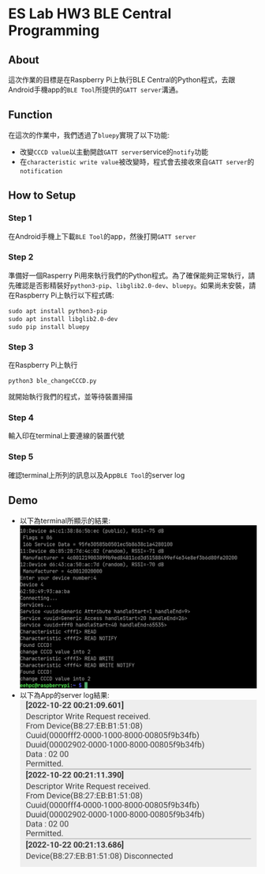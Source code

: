 # ES Lab HW3 BLE Central Programming

## About

這次作業的目標是在Raspberry Pi上執行BLE Central的Python程式，去跟Android手機app的`BLE Tool`所提供的`GATT server`溝通。

## Function

在這次的作業中，我們透過了`bluepy`實現了以下功能:
* 改變`CCCD value`以主動開啟`GATT server`service的`notify`功能
* 在`characteristic write value`被改變時，程式會去接收來自`GATT server`的`notification`

## How to Setup

### Step 1
在Android手機上下載`BLE Tool`的app，然後打開`GATT server`

### Step 2
準備好一個Rasperry Pi用來執行我們的Python程式。為了確保能夠正常執行，請先確認是否影精裝好`python3-pip`、`libglib2.0-dev`、`bluepy`。如果尚未安裝，請在Raspberry Pi上執行以下程式碼:
```
sudo apt install python3-pip
sudo apt install libglib2.0-dev
sudo pip install bluepy
```

### Step 3
在Raspberry Pi上執行
```
python3 ble_changeCCCD.py
```
就開始執行我們的程式，並等待裝置掃描

### Step 4
輸入印在terminal上要連線的裝置代號

### Step 5
確認terminal上所列的訊息以及App`BLE Tool`的server log

## Demo

* 以下為terminal所顯示的結果:
![image](https://github.com/chiyuanhsiao/embedded_system_lab3/blob/main/screenshot/script_output.png)
* 以下為App的server log結果:
![image](https://github.com/chiyuanhsiao/embedded_system_lab3/blob/main/screenshot/server_logjpg)
